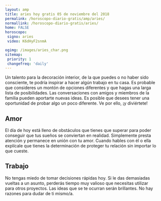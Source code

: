 ```yaml
---
layout: amp
title: aries hoy gratis 05 de noviembre del 2018 
permalink: /horoscopo-diario-gratis/amp/aries/
normallink: /horoscopo-diario-gratis/aries/
home: FALSE
horoscopo:
 signo: aries
 video: K6dHyF2snmA

ogimg: /images/aries_char.png
sitemap:
 priority: 1
 changefreq: 'daily'
---
```



Un talento para la decoración interior, de la que puedes o no haber sido consciente, te podría inspirar a hacer algún trabajo en tu casa. Es probable que consideres un montón de opciones diferentes y que hagas una larga lista de posibilidades. Las conversaciones con amigos y miembros de la familia pueden aportarte nuevas ideas. Es posible que desees tener una oportunidad de probar algo un poco diferente. Ve por ello, ¡y diviértete!

## Amor

El día de hoy está lleno de obstáculos que tienes que superar para poder conseguir que tus sueños se conviertan en realidad. Simplemente presta atención y permanece en unión con tu amor. Cuando hables con él o ella explícale que tienes la determinación de proteger tu relación sin importar lo que cueste.

## Trabajo

No tengas miedo de tomar decisiones rápidas hoy. Si le das demasiadas vueltas a un asunto, perderás tiempo muy valioso que necesitas utilizar para otros proyectos. Las ideas que se te ocurran serán brillantes. No hay razones para dudar de ti mismo/a.